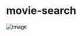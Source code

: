 # movie-search

![image](https://github.com/nikhilkumarjha62/movie-search/assets/92928026/666ef5ac-7826-4aff-bcb9-7d0b953ffdd3)
